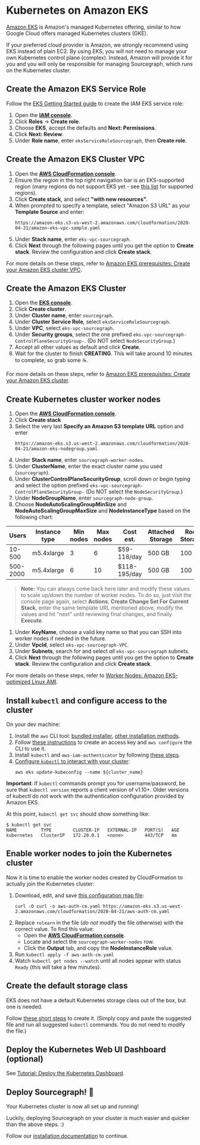 # Kubernetes on Amazon EKS

[Amazon EKS](https://aws.amazon.com/eks/) is Amazon's managed Kubernetes offering, similar to how Google Cloud offers managed Kubernetes clusters (GKE).

If your preferred cloud provider is Amazon, we strongly recommend using EKS instead of plain EC2. By using EKS, you will not need to manage your own Kubernetes control plane (complex). Instead, Amazon will provide it for you and you will only be responsible for managing Sourcegraph, which runs on the Kubernetes cluster.

## Create the Amazon EKS Service Role

Follow the [EKS Getting Started guide](https://docs.aws.amazon.com/eks/latest/userguide/getting-started.html#eks-prereqs) to create the IAM EKS service role:

1. Open the [**IAM console**](https://console.aws.amazon.com/iam/).
2. Click **Roles** -> **Create role**.
3. Choose **EKS**, accept the defaults and **Next: Permissions**.
4. Click **Next: Review**.
5. Under **Role name**, enter `eksServiceRoleSourcegraph`, then **Create role**.

## Create the Amazon EKS Cluster VPC

1. Open the [**AWS CloudFormation console**](https://console.aws.amazon.com/cloudformation/).
2. Ensure the region in the top right navigation bar is an EKS-supported region (many regions do not support EKS yet - see [this list](https://docs.aws.amazon.com/general/latest/gr/eks.html) for supported regions).
3. Click **Create stack**, and select **"with new resources"**.
4. When prompted to specify a template, select "Amazon S3 URL" as your **Template Source** and enter:
   ```
   https://amazon-eks.s3-us-west-2.amazonaws.com/cloudformation/2020-04-21/amazon-eks-vpc-sample.yaml
   ```
5. Under **Stack name**, enter `eks-vpc-sourcegraph`.
6. Click **Next** through the following pages until you get the option to **Create stack**. Review the configuration and click **Create stack**.

For more details on these steps, refer to [Amazon EKS prerequisites: Create your Amazon EKS cluster VPC](https://docs.aws.amazon.com/eks/latest/userguide/getting-started-console.html#vpc-create).

## Create the Amazon EKS Cluster

1. Open the [**EKS console**](https://console.aws.amazon.com/eks/home#/clusters).
2. Click **Create cluster**.
3. Under **Cluster name**, enter `sourcegraph`.
4. Under **Cluster Service Role**, select `eksServiceRoleSourcegraph`.
5. Under **VPC**, select `eks-vpc-sourcegraph`.
6. Under **Security groups**, select the one prefixed `eks-vpc-sourcegraph-ControlPlaneSecurityGroup-`. (Do NOT select `NodeSecurityGroup`.)
7. Accept all other values as default and click **Create**.
8. Wait for the cluster to finish **CREATING**. This will take around 10 minutes to complete, so grab some ☕.

For more details on these steps, refer to [Amazon EKS prerequisites: Create your Amazon EKS cluster](https://docs.aws.amazon.com/eks/latest/userguide/getting-started-console.html#eks-create-cluster).

## Create Kubernetes cluster worker nodes

1. Open the [**AWS CloudFormation console**](https://console.aws.amazon.com/cloudformation/).
2. Click **Create stack**
3. Select the very last **Specify an Amazon S3 template URL** option and enter  
   ```
   https://amazon-eks.s3.us-west-2.amazonaws.com/cloudformation/2020-04-21/amazon-eks-nodegroup.yaml
   ```
4. Under **Stack name**, enter `sourcegraph-worker-nodes`.
5. Under **ClusterName**, enter the exact cluster name you used (`sourcegraph`).
6. Under **ClusterControlPlaneSecurityGroup**, scroll down or begin typing and select the option prefixed `eks-vpc-sourcegraph-ControlPlaneSecurityGroup-` (Do NOT select the `NodeSecurityGroup`.)
7. Under **NodeGroupName**, enter `sourcegraph-node-group`.
8. Choose **NodeAutoScalingGroupMinSize** and **NodeAutoScalingGroupMaxSize** and **NodeInstanceType** based on the following chart:

| Users        | Instance type | Min nodes | Max nodes | Cost est.  | Attached Storage | Root Storage |
| ------------ | ------------- | --------- | --------- | ---------- | ---------------- | ------------ |
| 10-500        | m5.4xlarge    | 3         | 6         | $59-118/day | 500 GB           | 100 GB        |
| 500-2000       | m5.4xlarge   | 6         | 10         | $118-195/day | 500 GB           | 100 GB        |

> **Note:** You can always come back here later and modify these values to scale up/down the number of worker nodes. To do so, just visit the console page again, select **Actions**, **Create Change Set For Current Stack**, enter the same template URL mentioned above, modify the values and hit "next" until reviewing final changes, and finally **Execute**.

1.  Under **KeyName**, choose a valid key name so that you can SSH into worker nodes if needed in the future.
2.   Under **VpcId**, select `eks-vpc-sourcegraph-VPC`.
3.   Under **Subnets**, search for and select *all* `eks-vpc-sourcegraph` subnets.
4.   Click **Next** through the following pages until you get the option to **Create stack**. Review the configuration and click **Create stack**.

For more details on these steps, refer to [Worker Nodes: Amazon EKS-optimized Linux AMI](https://docs.aws.amazon.com/eks/latest/userguide/eks-optimized-ami.html).

## Install `kubectl` and configure access to the cluster

On your dev machine:

1. Install the `aws` CLI tool: [bundled installer](https://docs.aws.amazon.com/cli/latest/userguide/awscli-install-bundle.html), [other installation methods](https://docs.aws.amazon.com/cli/latest/userguide/installing.html).
2. Follow [these instructions](https://docs.aws.amazon.com/cli/latest/userguide/cli-chap-getting-started.html) to create an access key and `aws configure` the CLI to use it.
3. Install `kubectl` and `aws-iam-authenticator` by following [these steps](https://docs.aws.amazon.com/eks/latest/userguide/configure-kubectl.html).
4. [Configure `kubectl` to interact with your cluster](https://docs.aws.amazon.com/eks/latest/userguide/create-kubeconfig.html):
   ```
   aws eks update-kubeconfig --name ${cluster_name}
   ```

**Important**: If `kubectl` commands prompt you for username/password, be sure that `kubectl version` reports a client version of v1.10+. Older versions of kubectl do not work with the authentication configuration provided by Amazon EKS.

At this point, `kubectl get svc` should show something like:

```
$ kubectl get svc
NAME         TYPE        CLUSTER-IP   EXTERNAL-IP   PORT(S)   AGE
kubernetes   ClusterIP   172.20.0.1   <none>        443/TCP   4m
```

## Enable worker nodes to join the Kubernetes cluster

Now it is time to enable the worker nodes created by CloudFormation to actually join the Kubernetes cluster:

1. Download, edit, and save [this configuration map file](https://docs.aws.amazon.com/eks/latest/userguide/add-user-role.html):
   ```
   curl -O curl -o aws-auth-cm.yaml https://amazon-eks.s3.us-west-2.amazonaws.com/cloudformation/2020-04-21/aws-auth-cm.yaml
   ```
2. Replace `rolearn` in the file (_do not_ modify the file otherwise) with the correct value. To find this value:
   - Open the [**AWS CloudFormation console**](https://console.aws.amazon.com/cloudformation/).
   - Locate and select the `sourcegraph-worker-nodes` row.
   - Click the **Output** tab, and copy the **NodeInstanceRole** value.
3. Run `kubectl apply -f aws-auth-cm.yaml`
4. Watch `kubectl get nodes --watch` until all nodes appear with status `Ready` (this will take a few minutes).

## Create the default storage class

EKS does not have a default Kubernetes storage class out of the box, but one is needed.

Follow [these short steps](https://docs.aws.amazon.com/eks/latest/userguide/storage-classes.html) to create it. (Simply copy and paste the suggested file and run all suggested `kubectl` commands. You do not need to modify the file.)

## Deploy the Kubernetes Web UI Dashboard (optional)

See [Tutorial: Deploy the Kubernetes Dashboard](https://docs.aws.amazon.com/eks/latest/userguide/dashboard-tutorial.html).

## Deploy Sourcegraph! 🎉

Your Kubernetes cluster is now all set up and running!

Luckily, deploying Sourcegraph on your cluster is much easier and quicker than the above steps. :)

Follow our [installation documentation](index.md) to continue.
